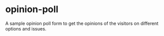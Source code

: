 # opinion-poll

A sample opinion poll form to get the opinions of the visitors on different options and issues.
